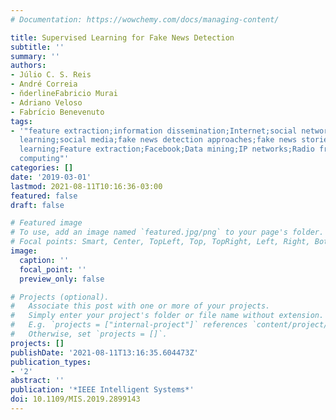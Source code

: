 ```yaml
---
# Documentation: https://wowchemy.com/docs/managing-content/

title: Supervised Learning for Fake News Detection
subtitle: ''
summary: ''
authors:
- Júlio C. S. Reis
- André Correia
- n̆derlineFabricio Murai
- Adriano Veloso
- Fabrício Benevenuto
tags:
- '"feature extraction;information dissemination;Internet;social networking (online);supervised
  learning;social media;fake news detection approaches;fake news stories;supervised
  learning;Feature extraction;Facebook;Data mining;IP networks;Radio frequency;Affective
  computing"'
categories: []
date: '2019-03-01'
lastmod: 2021-08-11T10:16:36-03:00
featured: false
draft: false

# Featured image
# To use, add an image named `featured.jpg/png` to your page's folder.
# Focal points: Smart, Center, TopLeft, Top, TopRight, Left, Right, BottomLeft, Bottom, BottomRight.
image:
  caption: ''
  focal_point: ''
  preview_only: false

# Projects (optional).
#   Associate this post with one or more of your projects.
#   Simply enter your project's folder or file name without extension.
#   E.g. `projects = ["internal-project"]` references `content/project/deep-learning/index.md`.
#   Otherwise, set `projects = []`.
projects: []
publishDate: '2021-08-11T13:16:35.604473Z'
publication_types:
- '2'
abstract: ''
publication: '*IEEE Intelligent Systems*'
doi: 10.1109/MIS.2019.2899143
---
```

